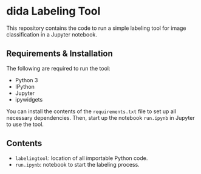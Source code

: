 # dida Labeling Tool

This repository contains the code to run a simple labeling tool for image classification in a Jupyter notebook.

<!-- It accompanies [this article](ADD-LINK) in the dida blog. -->

## Requirements & Installation
The following are required to run the tool:
- Python 3
- IPython
- Jupyter
- ipywidgets

You can install the contents of the `requirements.txt` file to set up all necessary dependencies.
Then, start up the notebook `run.ipynb` in Jupyter to use the tool.

## Contents

- `labelingtool`: location of all importable Python code.
- `run.ipynb`: notebook to start the labeling process.